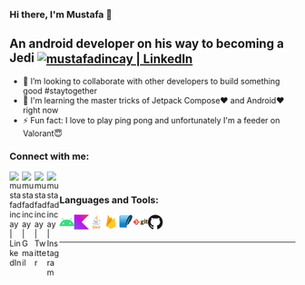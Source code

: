 ### Hi there, I'm Mustafa 👋

## An android developer on his way to becoming a Jedi [<img align="center" alt="mustafadincay | LinkedIn" width="22px" src="https://cdn.jsdelivr.net/npm/simple-icons@v3/icons/android.svg" />][linkedin]

- 👯 I’m looking to collaborate with other developers to build something good #staytogether
- 🥅 I'm learning the master tricks of Jetpack Compose❤️ and Android❤️ right now
- ⚡ Fun fact: I love to play ping pong and unfortunately I'm a feeder on Valorant😇

### Connect with me:
[<img align="left" alt="mustafadincay | LinkedIn" width="22px" src="https://cdn.jsdelivr.net/npm/simple-icons@v3/icons/linkedin.svg" />][linkedin]
[<img align="left" alt="mustafadincay | Gmail" width="22px" src="https://cdn.jsdelivr.net/npm/simple-icons@v3/icons/gmail.svg" />][gmail]
[<img align="left" alt="mustafadincay | Twitter" width="22px" src="https://cdn.jsdelivr.net/npm/simple-icons@v3/icons/twitter.svg" />][twitter]
[<img align="left" alt="mustafadincay | Instagram" width="22px" src="https://cdn.jsdelivr.net/npm/simple-icons@v3/icons/instagram.svg" />][instagram]

<br />

### Languages and Tools:

[<img align="left" alt="Android" width="26px" src="https://raw.githubusercontent.com/github/explore/80688e429a7d4ef2fca1e82350fe8e3517d3494d/topics/android/android.png" />][link-android]
[<img align="left" alt="Kotlin" width="26px" src="https://raw.githubusercontent.com/github/explore/80688e429a7d4ef2fca1e82350fe8e3517d3494d/topics/kotlin/kotlin.png" />][link-kotlin]
[<img align="left" alt="Java" width="26px" src="https://raw.githubusercontent.com/github/explore/78df643247d429f6cc873026c0622819ad797942/topics/java/java.png" />][link-java]
[<img align="left" alt="Firebase" width="26px" src="https://raw.githubusercontent.com/github/explore/78df643247d429f6cc873026c0622819ad797942/topics/firebase/firebase.png" />][link-firebase]
[<img align="left" alt="Sqlite" width="26px" src="https://raw.githubusercontent.com/github/explore/78df643247d429f6cc873026c0622819ad797942/topics/sqlite/sqlite.png" />][link-sqlite]
[<img align="left" alt="Git" width="26px" src="https://raw.githubusercontent.com/github/explore/80688e429a7d4ef2fca1e82350fe8e3517d3494d/topics/git/git.png" />][link-git]
[<img align="left" alt="GitHub" width="26px" src="https://raw.githubusercontent.com/github/explore/78df643247d429f6cc873026c0622819ad797942/topics/github/github.png" />][link-github]

<br />
<br />

---

[linkedin]: https://linkedin.com/in/mustafadincay
[gmail]: mailto:mustafadincay@gmail.com
[twitter]: https://twitter.com/mustafadincayy
[instagram]: https://instagram.com/mustafadincay
[link-android]: https://www.android.com/
[link-kotlin]: https://kotlinlang.org/
[link-java]: https://www.java.com
[link-firebase]: https://firebase.google.com/
[link-sqlite]: https://www.sqlite.org/index.html
[link-git]: https://git-scm.com/
[link-github]: https://github.com/
